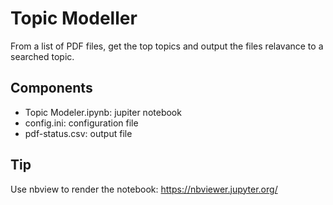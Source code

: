 # Topic Modeller

From a list of PDF files, get the top topics and output the files relavance to a searched topic.

## Components
- Topic Modeler.ipynb: jupiter notebook
- config.ini: configuration file
- pdf-status.csv: output file

## Tip
Use nbview to render the notebook: https://nbviewer.jupyter.org/
